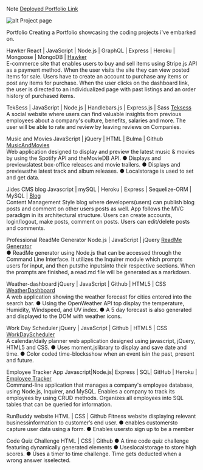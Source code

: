 Note
 [Deployed Portfolio Link](https://jideogun.github.io/Jide-Portfolio/)

 ![alt Project page](https://res.cloudinary.com/dkmsnpghg/image/upload/v1650635108/l286gisig8fyaiyqxpr6.jpg)

Portfolio
Creating a Portfolio showcasing the coding projects i've embarked on.

Hawker  React  | JavaScript | Node.js  | GraphQL | Express | Heroku  | Mongoose | MongoDB | [Hawker](https://texas-hawker.herokuapp.com/) <br>
E-commerce site that enables users to buy and sell items using Stripe.js API as a payment method.
When the user visits the site they can view posted items for sale.
Users have to create an account to purchase any items or post any items for purchase.
When the user clicks on the dashboard link, the user is directed to an individualized page with past listings and an order history of purchased items.


TekSess | JavaScript | Node.js | Handlebars.js | Express.js | Sass [Teksess](https://teksess.herokuapp.com/) <br>
A social website where users can find valuable insights from previous employees about a company's culture, benefits, salaries and more. The user will be able to rate and review by leaving reviews on Companies.

Music and Movies JavaScript | jQuery | HTML | Bulma | Github [MusicAndMovies](https://jideogun.github.io/MusicAndMovies/) <br>
Web application designed to display and preview the latest music & movies by using the Spotify API and theMovieDB API. ● Displays and previewslatest box-office releases and movie trailers. ● Displays and previewsthe latest track and album releases. ● Localstorage is used to set and get data.

Jides CMS blog Javascript | mySQL | Heroku | Express | Sequelize-ORM | MySQL |  [Blog](https://peaceful-stream-28816.herokuapp.com/) <br>
Content Management Style blog  where developers(users) can publish blog posts and comment on other users  posts as well.
App follows the MVC paradigm in its architectural structure.
Users can create accounts, login/logout, make posts, comment on posts.
Users can edit/delete posts and comments.


Professional ReadMe Generator Node.js | JavaScript | jQuery [ReadMe Generator](https://github.com/JideOgun/Professional-README-Generator) <br>
● ReadMe generator using Node.js that can be accessed through the Command Line Interface. It utilizes the Inquirer module which prompts users for input, and then putsthe inputsinto their respective sections. When the prompts are finished, a read.md file will be generated as a markdown.

Weather-dashboard jQuery | JavaScript | Github | HTML5 | CSS [WeatherDashboard](https://jideogun.github.io/weather-dashboard/) <br>
A web application showing the weather forecast for cities entered into the search bar. ● Using the OpenWeather API top display the temperature, Humidity, Windspeed, and UV index. ● A 5 day forecast is also generated and displayed to the DOM with weather icons.

Work Day Scheduler jQuery | JavaScript | Github | HTML5 | CSS [WorkDayScheduler](https://jideogun.github.io/work-day-scheduler/) <br>
A calendar/daily planner web application designed using javascript, jQuery, HTML5 and CSS. ● Uses moment.jslibrary to display and save date and time. ● Color coded time-blocksshow when an event isin the past, present and future.

Employee Tracker App   Javascript|Node.js|  Express  | SQL| GitHub | Heroku | [Employee Tracker](https://github.com/JideOgun/Jides-Employee-Tracker) <br>
Command-line application that manages a company's employee database, using Node.js, Inquirer, and MySQL.
Enables a company to track its employees by using CRUD methods. 
Organizes all employees into SQL tables that can be queried for information. 


RunBuddy website HTML | CSS | Github
Fitness website displaying relevant businessinformation to customer’s end user. ● enables customersto capture user data using a form. ● Enables usersto sign up to be a member

Code Quiz Challenge HTML | CSS | Github
● A time code quiz challenge featuring dynamically generated elements ● Useslocalstorage to store high scores. ● Uses a timer to time challenge. Time gets deducted when a wrong answer isselected.
